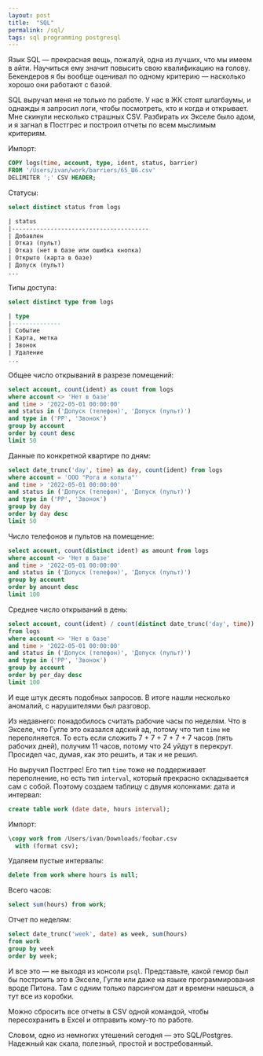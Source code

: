 ```yaml
---
layout: post
title:  "SQL"
permalink: /sql/
tags: sql programming postgresql
---
```


Язык SQL — прекрасная вещь, пожалуй, одна из лучших, что мы имеем в айти.
Научиться ему значит повысить свою квалификацию на голову. Бекендеров я бы
вообще оценивал по одному критерию — насколько хорошо они работают с базой.

SQL выручал меня не только по работе. У нас в ЖК стоят шлагбаумы, и однажды я
запросил логи, чтобы посмотреть, кто и когда и открывает. Мне скинули несколько
страшных CSV. Разбирать их Экселе было адом, и я загнал в Постгрес и построил
отчеты по всем мыслимым критериям.

Импорт:

~~~sql
COPY logs(time, account, type, ident, status, barrier)
FROM '/Users/ivan/work/barriers/65_Ш6.csv'
DELIMITER ';' CSV HEADER;
~~~

Статусы:

~~~clojure
select distinct status from logs

| status
|---------------------------------------
| Добавлен
| Отказ (пульт)
| Отказ (нет в базе или ошибка кнопка)
| Открыто (карта в базе)
| Допуск (пульт)
...
~~~

Типы доступа:

~~~sql
select distinct type from logs

| type
|--------------
| Событие
| Карта, метка
| Звонок
| Удаление
...
~~~

Общее число открываний в разрезе помещений:

~~~sql
select account, count(ident) as count from logs
where account <> 'Нет в базе'
and time > '2022-05-01 00:00:00'
and status in ('Допуск (телефон)', 'Допуск (пульт)')
and type in ('PP', 'Звонок')
group by account
order by count desc
limit 50
~~~

Данные по конкретной квартире по дням:

~~~sql
select date_trunc('day', time) as day, count(ident) from logs
where account = 'ООО "Рога и копыта"'
and time > '2022-05-01 00:00:00'
and status in ('Допуск (телефон)', 'Допуск (пульт)')
and type in ('PP', 'Звонок')
group by day
order by day desc
limit 50
~~~

Число телефонов и пультов на помещение:

~~~sql
select account, count(distinct ident) as amount from logs
where account <> 'Нет в базе'
and time > '2022-05-01 00:00:00'
and status in ('Допуск (телефон)', 'Допуск (пульт)')
group by account
order by amount desc
limit 100
~~~

Среднее число открываний в день:

~~~sql
select account, count(ident) / count(distinct date_trunc('day', time)) as per_day
from logs
where account <> 'Нет в базе'
and time > '2022-05-01 00:00:00'
and status in ('Допуск (телефон)', 'Допуск (пульт)')
and type in ('PP', 'Звонок')
group by account
order by per_day desc
limit 100
~~~

И еще штук десять подобных запросов. В итоге нашли несколько аномалий, с
нарушителями был разговор.

Из недавнего: понадобилось считать рабочие часы по неделям. Что в Экселе, что
Гугле это оказался адский ад, потому что тип `time` не переполняется. То есть если
сложить 7 + 7 + 7 + 7 + 7 часов (пять рабочих дней), получим 11 часов, потому что 24
уйдут в перекрут. Просидел час, думая, как это решить, и так и не решил.

Но выручил Постгрес! Его тип `time` тоже не поддерживает переполнение, но есть
тип `interval`, который прекрасно складывается сам с собой. Поэтому создаем
таблицу с двумя колонками: дата и интервал:

~~~sql
create table work (date date, hours interval);
~~~

Импорт:

~~~sql
\copy work from /Users/ivan/Downloads/foobar.csv
  with (format csv);
~~~

Удаляем пустые интервалы:

~~~sql
delete from work where hours is null;
~~~

Всего часов:

~~~sql
select sum(hours) from work;
~~~

Отчет по неделям:

~~~sql
select date_trunc('week', date) as week, sum(hours)
from work
group by week
order by week;
~~~

И все это — не выходя из консоли `psql`. Представьте, какой гемор был бы
построить это в Экселе, Гугле или даже на языке программирования вроде
Питона. Там с одним только парсингом дат и времени наешься, а тут все из
коробки.

Можно сбросить все отчеты в CSV одной командой, чтобы пересохранить в Excel и
отправить кому-то по работе.

Словом, одно из немногих утешений сегодня — это SQL/Postgres. Надежный как
скала, полезный, простой и востребованный.
